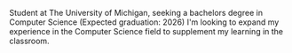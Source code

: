 Student at The University of Michigan, seeking a bachelors degree in Computer Science (Expected graduation: 2026)
I'm looking to expand my experience in the Computer Science field to supplement my learning in the classroom.

